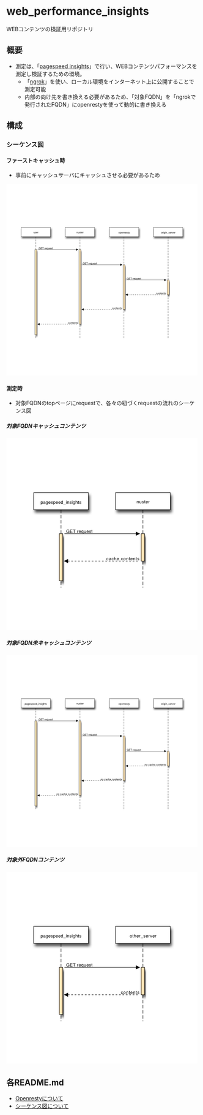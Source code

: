 web_performance_insights
===

WEBコンテンツの検証用リポジトリ

## 概要

 - 測定は、「[pagespeed insights](https://developers.google.com/speed/pagespeed/insights/?hl=ja)」で行い、WEBコンテンツパフォーマンスを測定し検証するための環境。
    - 「[ngrok](https://ngrok.com/)」を使い、ローカル環境をインターネット上に公開することで測定可能
    - 内部の向け先を書き換える必要があるため、「対象FQDN」を「ngrokで発行されたFQDN」にopenrestyを使って動的に書き換える
 
## 構成

### シーケンス図

#### ファーストキャッシュ時

 - 事前にキャッシュサーバにキャッシュさせる必要があるため

![ファーストキャッシュ時](sequence_tools/images/first_cache.svg.png)

#### 測定時

 - 対象FQDNのtopページにrequestで、各々の紐づくrequestの流れのシーケンス図

##### 対象FQDNキャッシュコンテンツ

![対象FQDNキャッシュコンテンツ](sequence_tools/images/target_fqdn_cache.svg.png)

##### 対象FQDN未キャッシュコンテンツ

![対象FQDN未キャッシュコンテンツ](sequence_tools/images/target_fqdn_no_cache.svg.png)

##### 対象外FQDNコンテンツ

![対象外FQDNコンテンツ](sequence_tools/images/not_target_fqdn.svg.png)


## 各README.md

 - [Openrestyについて](openresty/README.md)
 - [シーケンス図について](sequence_tools/README.md)

